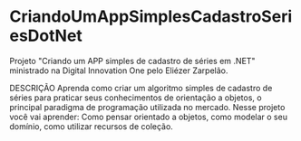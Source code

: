 # CriandoUmAppSimplesCadastroSeriesDotNet
Projeto "Criando um APP simples de cadastro de séries em .NET" ministrado na Digital Innovation One pelo Eliézer Zarpelão.

DESCRIÇÃO
Aprenda como criar um algoritmo simples de cadastro de séries para praticar seus conhecimentos de orientação a objetos, o principal paradigma de programação utilizada no mercado. Nesse projeto você vai aprender: Como pensar orientado a objetos, como modelar o seu domínio, como utilizar recursos de coleção.